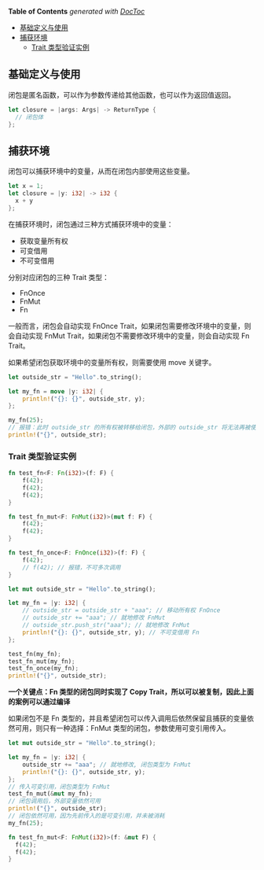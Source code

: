 <!-- START doctoc generated TOC please keep comment here to allow auto update -->
<!-- DON'T EDIT THIS SECTION, INSTEAD RE-RUN doctoc TO UPDATE -->
**Table of Contents**  *generated with [DocToc](https://github.com/thlorenz/doctoc)*

- [基础定义与使用](#%E5%9F%BA%E7%A1%80%E5%AE%9A%E4%B9%89%E4%B8%8E%E4%BD%BF%E7%94%A8)
- [捕获环境](#%E6%8D%95%E8%8E%B7%E7%8E%AF%E5%A2%83)
  - [Trait 类型验证实例](#trait-%E7%B1%BB%E5%9E%8B%E9%AA%8C%E8%AF%81%E5%AE%9E%E4%BE%8B)

<!-- END doctoc generated TOC please keep comment here to allow auto update -->

## 基础定义与使用

闭包是匿名函数，可以作为参数传递给其他函数，也可以作为返回值返回。

```rust
let closure = |args: Args| -> ReturnType {
  // 闭包体
};
```

## 捕获环境

闭包可以捕获环境中的变量，从而在闭包内部使用这些变量。

```rust
let x = 1;
let closure = |y: i32| -> i32 {
  x + y
};
```

在捕获环境时，闭包通过三种方式捕获环境中的变量：

- 获取变量所有权
- 可变借用
- 不可变借用

分别对应闭包的三种 Trait 类型：

- FnOnce
- FnMut
- Fn

一般而言，闭包会自动实现 FnOnce Trait，如果闭包需要修改环境中的变量，则会自动实现 FnMut Trait，如果闭包不需要修改环境中的变量，则会自动实现 Fn Trait。

如果希望闭包获取环境中的变量所有权，则需要使用 move 关键字。

```rust
let outside_str = "Hello".to_string();

let my_fn = move |y: i32| {
    println!("{}: {}", outside_str, y);
};

my_fn(25);
// 报错：此时 outside_str 的所有权被转移给闭包，外部的 outside_str 将无法再被使用
println!("{}", outside_str);
```

### Trait 类型验证实例

```rust
fn test_fn<F: Fn(i32)>(f: F) {
    f(42);
    f(42);
    f(42);
}

fn test_fn_mut<F: FnMut(i32)>(mut f: F) {
    f(42);
    f(42);
}

fn test_fn_once<F: FnOnce(i32)>(f: F) {
    f(42);
    // f(42); // 报错，不可多次调用
}

let mut outside_str = "Hello".to_string();

let my_fn = |y: i32| {
    // outside_str = outside_str + "aaa"; // 移动所有权 FnOnce
    // outside_str += "aaa"; // 就地修改 FnMut
    // outside_str.push_str("aaa"); // 就地修改 FnMut
    println!("{}: {}", outside_str, y); // 不可变借用 Fn
};

test_fn(my_fn);
test_fn_mut(my_fn);
test_fn_once(my_fn);
println!("{}", outside_str);
```

**一个关键点：Fn 类型的闭包同时实现了 Copy Trait，所以可以被复制，因此上面的案例可以通过编译**

如果闭包不是 Fn 类型的，并且希望闭包可以传入调用后依然保留且捕获的变量依然可用，则只有一种选择：FnMut 类型的闭包，参数使用可变引用传入。

```rust
let mut outside_str = "Hello".to_string();

let my_fn = |y: i32| {
    outside_str += "aaa"; // 就地修改, 闭包类型为 FnMut
    println!("{}: {}", outside_str, y);
};
// 传入可变引用，闭包类型为 FnMut
test_fn_mut(&mut my_fn);
// 闭包调用后，外部变量依然可用
println!("{}", outside_str);
// 闭包依然可用，因为先前传入的是可变引用，并未被消耗
my_fn(25);

fn test_fn_mut<F: FnMut(i32)>(f: &mut F) {
  f(42);
  f(42);
}
```

